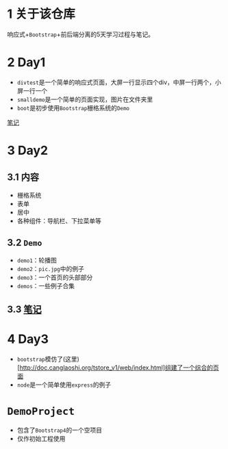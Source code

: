 # 1 关于该仓库
响应式+`Bootstrap`+前后端分离的5天学习过程与笔记。

# 2 Day1
- `divtest`是一个简单的响应式页面，大屏一行显示四个div，中屏一行两个，小屏一行一个
- `smalldemo`是一个简单的页面实现，图片在文件夹里
- `boot`是初步使用`Bootstrap`栅格系统的`Demo`

[笔记](https://github.com/2293736867/WebFrontendFiveDaysLearningNotes/blob/master/Day1/Notes.md)

# 3 Day2
## 3.1 内容
- 栅格系统
- 表单
- 居中
- 各种组件：导航栏、下拉菜单等

## 3.2 `Demo`

- `demo1`：轮播图
- `demo2`：`pic.jpg`中的例子
- `demo3`：一个首页的头部部分
- `demos`：一些例子合集


## 3.3 [笔记](https://github.com/2293736867/WebFrontendFiveDaysLearningNotes/blob/master/Day2/notes.md)

# 4 Day3

- `bootstrap`模仿了(这里)[http://doc.canglaoshi.org/tstore_v1/web/index.html]组建了一个综合的页面
- `node`是一个简单使用`express`的例子

# `DemoProject`

- 包含了`Bootstrap4`的一个空项目
- 仅作初始工程使用
